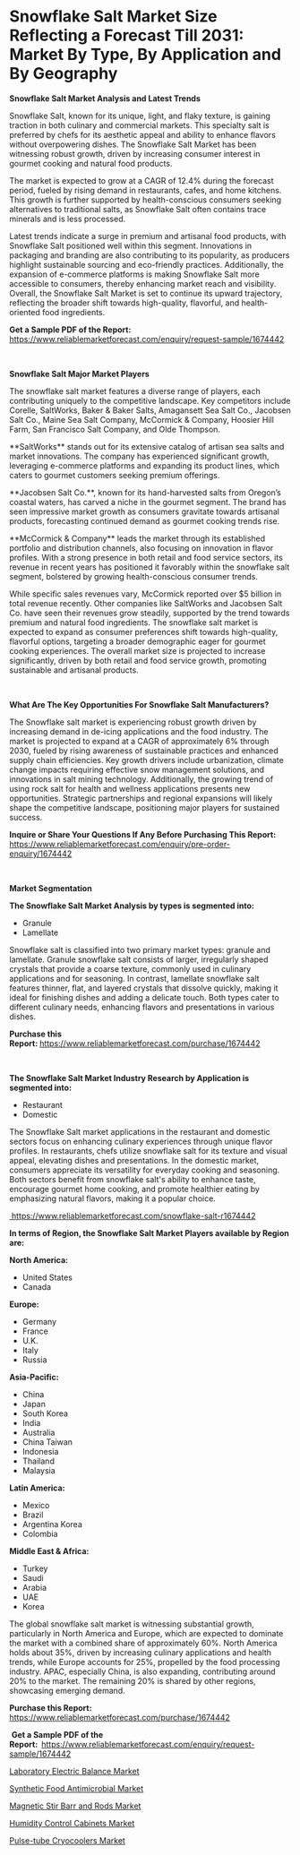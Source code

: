 <p><h1>Snowflake Salt Market Size Reflecting a Forecast Till 2031: Market By Type, By Application and By Geography</h1></p><p><strong>Snowflake Salt Market Analysis and Latest Trends</strong></p>
<p><p>Snowflake Salt, known for its unique, light, and flaky texture, is gaining traction in both culinary and commercial markets. This specialty salt is preferred by chefs for its aesthetic appeal and ability to enhance flavors without overpowering dishes. The Snowflake Salt Market has been witnessing robust growth, driven by increasing consumer interest in gourmet cooking and natural food products. </p><p>The market is expected to grow at a CAGR of 12.4% during the forecast period, fueled by rising demand in restaurants, cafes, and home kitchens. This growth is further supported by health-conscious consumers seeking alternatives to traditional salts, as Snowflake Salt often contains trace minerals and is less processed. </p><p>Latest trends indicate a surge in premium and artisanal food products, with Snowflake Salt positioned well within this segment. Innovations in packaging and branding are also contributing to its popularity, as producers highlight sustainable sourcing and eco-friendly practices. Additionally, the expansion of e-commerce platforms is making Snowflake Salt more accessible to consumers, thereby enhancing market reach and visibility. Overall, the Snowflake Salt Market is set to continue its upward trajectory, reflecting the broader shift towards high-quality, flavorful, and health-oriented food ingredients.</p></p>
<p><strong>Get a Sample PDF of the Report:&nbsp;</strong> <a href="https://www.reliablemarketforecast.com/enquiry/request-sample/1674442?utm_campaign=1398&utm_medium=2&utm_source=Github&utm_content=ia&utm_term=13102024&utm_id=snowflake-salt">https://www.reliablemarketforecast.com/enquiry/request-sample/1674442</a></p>
<p>&nbsp;</p>
<p><strong>Snowflake Salt Major Market Players</strong></p>
<p><p>The snowflake salt market features a diverse range of players, each contributing uniquely to the competitive landscape. Key competitors include Corelle, SaltWorks, Baker & Baker Salts, Amagansett Sea Salt Co., Jacobsen Salt Co., Maine Sea Salt Company, McCormick & Company, Hoosier Hill Farm, San Francisco Salt Company, and Olde Thompson.</p><p>**SaltWorks** stands out for its extensive catalog of artisan sea salts and market innovations. The company has experienced significant growth, leveraging e-commerce platforms and expanding its product lines, which caters to gourmet customers seeking premium offerings. </p><p>**Jacobsen Salt Co.**, known for its hand-harvested salts from Oregon’s coastal waters, has carved a niche in the gourmet segment. The brand has seen impressive market growth as consumers gravitate towards artisanal products, forecasting continued demand as gourmet cooking trends rise.</p><p>**McCormick & Company** leads the market through its established portfolio and distribution channels, also focusing on innovation in flavor profiles. With a strong presence in both retail and food service sectors, its revenue in recent years has positioned it favorably within the snowflake salt segment, bolstered by growing health-conscious consumer trends.</p><p>While specific sales revenues vary, McCormick reported over $5 billion in total revenue recently. Other companies like SaltWorks and Jacobsen Salt Co. have seen their revenues grow steadily, supported by the trend towards premium and natural food ingredients. The snowflake salt market is expected to expand as consumer preferences shift towards high-quality, flavorful options, targeting a broader demographic eager for gourmet cooking experiences. The overall market size is projected to increase significantly, driven by both retail and food service growth, promoting sustainable and artisanal products.</p></p>
<p>&nbsp;</p>
<p><strong>What Are The Key Opportunities For Snowflake Salt Manufacturers?</strong></p>
<p><p>The Snowflake salt market is experiencing robust growth driven by increasing demand in de-icing applications and the food industry. The market is projected to expand at a CAGR of approximately 6% through 2030, fueled by rising awareness of sustainable practices and enhanced supply chain efficiencies. Key growth drivers include urbanization, climate change impacts requiring effective snow management solutions, and innovations in salt mining technology. Additionally, the growing trend of using rock salt for health and wellness applications presents new opportunities. Strategic partnerships and regional expansions will likely shape the competitive landscape, positioning major players for sustained success.</p></p>
<p><strong>Inquire or Share Your Questions If Any Before Purchasing This Report:</strong> <a href="https://www.reliablemarketforecast.com/enquiry/pre-order-enquiry/1674442?utm_campaign=1398&utm_medium=2&utm_source=Github&utm_content=ia&utm_term=13102024&utm_id=snowflake-salt">https://www.reliablemarketforecast.com/enquiry/pre-order-enquiry/1674442</a></p>
<p>&nbsp;</p>
<p><strong>Market Segmentation</strong></p>
<p><strong>The Snowflake Salt Market Analysis by types is segmented into:</strong></p>
<p><ul><li>Granule</li><li>Lamellate</li></ul></p>
<p><p>Snowflake salt is classified into two primary market types: granule and lamellate. Granule snowflake salt consists of larger, irregularly shaped crystals that provide a coarse texture, commonly used in culinary applications and for seasoning. In contrast, lamellate snowflake salt features thinner, flat, and layered crystals that dissolve quickly, making it ideal for finishing dishes and adding a delicate touch. Both types cater to different culinary needs, enhancing flavors and presentations in various dishes.</p></p>
<p><strong>Purchase this Report:&nbsp;</strong><a href="https://www.reliablemarketforecast.com/purchase/1674442?utm_campaign=1398&utm_medium=2&utm_source=Github&utm_content=ia&utm_term=13102024&utm_id=snowflake-salt">https://www.reliablemarketforecast.com/purchase/1674442</a></p>
<p>&nbsp;</p>
<p><strong>The Snowflake Salt Market Industry Research by Application is segmented into:</strong></p>
<p><ul><li>Restaurant</li><li>Domestic</li></ul></p>
<p><p>The Snowflake Salt market applications in the restaurant and domestic sectors focus on enhancing culinary experiences through unique flavor profiles. In restaurants, chefs utilize snowflake salt for its texture and visual appeal, elevating dishes and presentations. In the domestic market, consumers appreciate its versatility for everyday cooking and seasoning. Both sectors benefit from snowflake salt's ability to enhance taste, encourage gourmet home cooking, and promote healthier eating by emphasizing natural flavors, making it a popular choice.</p></p>
<p><a href="https://www.reliablemarketforecast.com/snowflake-salt-r1674442?utm_campaign=1398&utm_medium=2&utm_source=Github&utm_content=ia&utm_term=13102024&utm_id=snowflake-salt">&nbsp;https://www.reliablemarketforecast.com/snowflake-salt-r1674442</a></p>
<p><strong>In terms of Region, the Snowflake Salt Market Players available by Region are:</strong></p>
<p>
    <p> <strong> North America: </strong>
        <ul>
            <li>United States</li>
            <li>Canada</li>
        </ul>
        </p> 
    <p> <strong> Europe: </strong>
        <ul>
            <li>Germany</li>
            <li>France</li>
            <li>U.K.</li>
            <li>Italy</li>
            <li>Russia</li>
        </ul>
        </p> 
    <p> <strong> Asia-Pacific: </strong>
        <ul>
            <li>China</li>
            <li>Japan</li>
            <li>South Korea</li>
            <li>India</li>
            <li>Australia</li>
            <li>China Taiwan</li>
            <li>Indonesia</li>
            <li>Thailand</li>
            <li>Malaysia</li>
        </ul>
        </p> 
    <p> <strong> Latin America: </strong>
        <ul>
            <li>Mexico</li>
            <li>Brazil</li>
            <li>Argentina Korea</li>
            <li>Colombia</li>
        </ul>
        </p> 
    <p> <strong> Middle East & Africa: </strong>
        <ul>
            <li>Turkey</li>
            <li>Saudi</li>
            <li>Arabia</li>
            <li>UAE</li>
            <li>Korea</li>
        </ul>
    </p>
    </p>
<p><p>The global snowflake salt market is witnessing substantial growth, particularly in North America and Europe, which are expected to dominate the market with a combined share of approximately 60%. North America holds about 35%, driven by increasing culinary applications and health trends, while Europe accounts for 25%, propelled by the food processing industry. APAC, especially China, is also expanding, contributing around 20% to the market. The remaining 20% is shared by other regions, showcasing emerging demand.</p></p>
<p><strong>Purchase this Report: </strong><a href="https://www.reliablemarketforecast.com/purchase/1674442?utm_campaign=1398&utm_medium=2&utm_source=Github&utm_content=ia&utm_term=13102024&utm_id=snowflake-salt">https://www.reliablemarketforecast.com/purchase/1674442</a></p>
<p>&nbsp;<strong>Get a Sample PDF of the Report:&nbsp;&nbsp;</strong><a href="https://www.reliablemarketforecast.com/enquiry/request-sample/1674442?utm_campaign=1398&utm_medium=2&utm_source=Github&utm_content=ia&utm_term=13102024&utm_id=snowflake-salt">https://www.reliablemarketforecast.com/enquiry/request-sample/1674442</a></p>
<p><strong></strong></p>
<p><p><a href="https://www.linkedin.com/pulse/market-dynamics-future-trends-global-laboratory-electric-pp5we?utm_campaign=1398&utm_medium=2&utm_source=Github&utm_content=ia&utm_term=13102024&utm_id=snowflake-salt">Laboratory Electric Balance Market</a></p><p><a href="https://github.com/mharielmesa/Market-Research-Report-List-5/blob/main/synthetic-food-antimicrobial-market.md?utm_campaign=1398&utm_medium=2&utm_source=Github&utm_content=ia&utm_term=13102024&utm_id=snowflake-salt">Synthetic Food Antimicrobial Market</a></p><p><a href="https://www.linkedin.com/pulse/magnetic-stir-barr-rods-market-drivers-challenges-forecast-sxxje?utm_campaign=1398&utm_medium=2&utm_source=Github&utm_content=ia&utm_term=13102024&utm_id=snowflake-salt">Magnetic Stir Barr and Rods Market</a></p><p><a href="https://www.linkedin.com/pulse/humidity-control-cabinets-industry-forecast-market-shifts-strategic-rocoe?utm_campaign=1398&utm_medium=2&utm_source=Github&utm_content=ia&utm_term=13102024&utm_id=snowflake-salt">Humidity Control Cabinets Market</a></p><p><a href="https://www.linkedin.com/pulse/pulse-tube-cryocoolers-market-research-report-exploring-size-uxbte?utm_campaign=1398&utm_medium=2&utm_source=Github&utm_content=ia&utm_term=13102024&utm_id=snowflake-salt">Pulse-tube Cryocoolers Market</a></p></p>